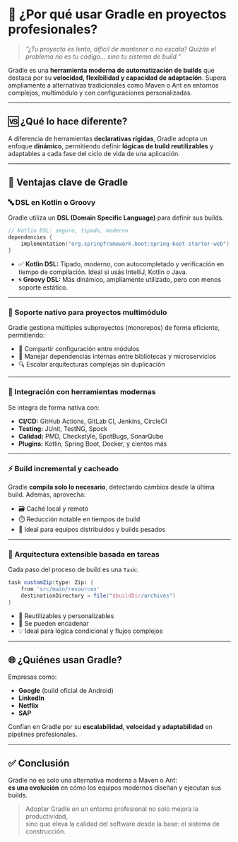 # 🚀 ¿Por qué usar Gradle en proyectos profesionales?

> *“¿Tu proyecto es lento, difícil de mantener o no escala? Quizás el problema no es tu código... sino tu sistema de build.”*

Gradle es una **herramienta moderna de automatización de builds** que destaca por su **velocidad, flexibilidad y capacidad de adaptación**. Supera ampliamente a alternativas tradicionales como Maven o Ant en entornos complejos, multimódulo y con configuraciones personalizadas.

---

## 🆚 ¿Qué lo hace diferente?

A diferencia de herramientas **declarativas rígidas**, Gradle adopta un enfoque **dinámico**, permitiendo definir **lógicas de build reutilizables** y adaptables a cada fase del ciclo de vida de una aplicación.

---

## 🧠 Ventajas clave de Gradle

### 🔤 DSL en Kotlin o Groovy

Gradle utiliza un **DSL (Domain Specific Language)** para definir sus builds.

```kotlin
// Kotlin DSL: seguro, tipado, moderno
dependencies {
    implementation("org.springframework.boot:spring-boot-starter-web")
}
```

- ✅ **Kotlin DSL:** Tipado, moderno, con autocompletado y verificación en tiempo de compilación. Ideal si usás IntelliJ, Kotlin o Java.
- 🌀 **Groovy DSL:** Más dinámico, ampliamente utilizado, pero con menos soporte estático.

---

### 🧱 Soporte nativo para proyectos multimódulo

Gradle gestiona múltiples subproyectos (monorepos) de forma eficiente, permitiendo:

- 🔄 Compartir configuración entre módulos
- 🤝 Manejar dependencias internas entre bibliotecas y microservicios
- 🔍 Escalar arquitecturas complejas sin duplicación

---

### 🔧 Integración con herramientas modernas

Se integra de forma nativa con:

- **CI/CD:** GitHub Actions, GitLab CI, Jenkins, CircleCI
- **Testing:** JUnit, TestNG, Spock
- **Calidad:** PMD, Checkstyle, SpotBugs, SonarQube
- **Plugins:** Kotlin, Spring Boot, Docker, y cientos más

---

### ⚡ Build incremental y cacheado

Gradle **compila solo lo necesario**, detectando cambios desde la última build. Además, aprovecha:

- 🗃️ Caché local y remoto
- ⏱️ Reducción notable en tiempos de build
- 🚀 Ideal para equipos distribuidos y builds pesados

---

### 🧩 Arquitectura extensible basada en tareas

Cada paso del proceso de build es una `Task`:

```groovy
task customZip(type: Zip) {
    from 'src/main/resources'
    destinationDirectory = file("$buildDir/archives")
}
```

- 🔁 Reutilizables y personalizables
- 🔗 Se pueden encadenar
- 💡 Ideal para lógica condicional y flujos complejos

---

## 🌐 ¿Quiénes usan Gradle?

Empresas como:

- **Google** (build oficial de Android)
- **LinkedIn**
- **Netflix**
- **SAP**

Confían en Gradle por su **escalabilidad, velocidad y adaptabilidad** en pipelines profesionales.

---

## ✅ Conclusión

Gradle no es solo una alternativa moderna a Maven o Ant:  
**es una evolución** en cómo los equipos modernos diseñan y ejecutan sus builds.

> Adoptar Gradle en un entorno profesional no solo mejora la productividad,  
> sino que eleva la calidad del software desde la base: el sistema de construcción.